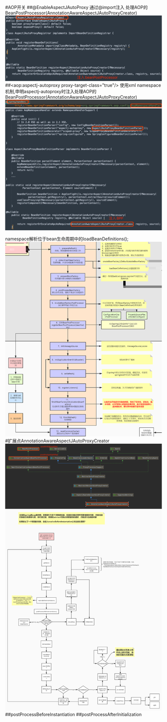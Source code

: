 #AOP开关
##@EnableAspectJAutoProxy
通过@import注入 处理AOP的BeanPostProcessor(AnnotationAwareAspectJAutoProxyCreator)
![](.z_spring_02_aop_02_扩展点_images/a428adcd.png)
##<aop:aspectj-autoproxy proxy-target-class="true"/>
使用xml namespace机制,申明aspectj-autoproxy时注入处理AOP的BeanPostProcessor(AnnotationAwareAspectJAutoProxyCreator)
![](.z_spring_02_aop_02_扩展点_images/cba771cc.png)
![](.z_spring_02_aop_02_扩展点_images/2ef6d7b1.png)

namespace解析位于bean生命周期中的loadBeanDefinitions();
![](.z_spring_01_ioc_00_bean全流程_bean生命周期_images/877daaf6.png)
#扩展点AnnotationAwareAspectJAutoProxyCreator
![](.z_spring_02_aop_01_拓扑关系_images/5ac833b0.png)
![](.z_spring_02_aop_01_拓扑关系_images/aop创建代理对象前的准备工作.jpg)
##postProcessBeforeInstantiation
##postProcessAfterInitialization
